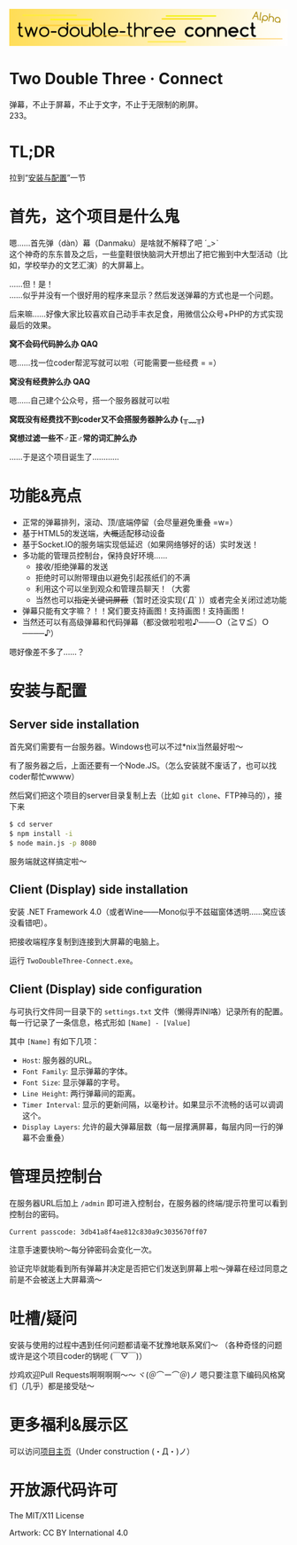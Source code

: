 ![banner](banner.png)

Two Double Three · Connect
==========================

弹幕，不止于屏幕，不止于文字，不止于无限制的刷屏。  
233。


TL;DR
=====

拉到“[安装与配置](#安装与配置)”一节

首先，这个项目是什么鬼
======================

嗯……首先弹（dàn）幕（Danmaku）是啥就不解释了吧 ˊ_>ˋ  
这个神奇的东东普及之后，一些童鞋很快脑洞大开想出了把它搬到中大型活动（比如，学校举办的文艺汇演）的大屏幕上。

……但！是！  
……似乎并没有一个很好用的程序来显示？然后发送弹幕的方式也是一个问题。

后来嘛……好像大家比较喜欢自己动手丰衣足食，用微信公众号+PHP的方式实现最后的效果。

**窝不会码代码肿么办 QAQ**

嗯……找一位coder帮泥写就可以啦（可能需要一些经费 = =）

**窝没有经费肿么办 QAQ**

嗯……自己建个公众号，搭一个服务器就可以啦

**窝既没有经费找不到coder又不会搭服务器肿么办 (╥﹏╥)**

**窝想过滤一些不♂正♂常的词汇肿么办**

……于是这个项目诞生了…………

功能&亮点
=========

* 正常的弹幕排列，滚动、顶/底端停留（会尽量避免重叠 =w=）
* 基于HTML5的发送端，<strike>大概</strike>适配移动设备
* 基于Socket.IO的服务端实现低延迟（如果网络够好的话）实时发送！
* 多功能的管理员控制台，保持良好环境……
  * 接收/拒绝弹幕的发送
  * 拒绝时可以附带理由以避免引起孩纸们的不满
  * 利用这个可以坐到观众和管理员聊天！（大雾
  * 当然也可以<strike>指定关键词屏蔽</strike>（暂时还没实现(´Д` )）或者完全关闭过滤功能
* 弹幕只能有文字嘛？！！窝们要支持画图！支持画图！支持画图！
* 当然还可以有高级弹幕和代码弹幕（都没做啦啦啦♪───Ｏ（≧∇≦）Ｏ────♪）

嗯好像差不多了……？

安装与配置
==========

Server side installation
------------------------

首先窝们需要有一台服务器。Windows也可以不过*nix当然最好啦～

有了服务器之后，上面还要有一个Node.JS。（怎么安装就不废话了，也可以找coder帮忙wwww）

然后窝们把这个项目的server目录复制上去（比如 `git clone`、FTP神马的），接下来

```bash
$ cd server
$ npm install -i
$ node main.js -p 8080
```

服务端就这样搞定啦～

Client (Display) side installation
----------------------------------

安装 .NET Framework 4.0（或者Wine——Mono似乎不兹磁窗体透明……窝应该没看错吧）。

把接收端程序复制到连接到大屏幕的电脑上。

运行 `TwoDoubleThree-Connect.exe`。

Client (Display) side configuration
-----------------------------------

与可执行文件同一目录下的 `settings.txt` 文件（懒得弄INI咯）记录所有的配置。
每一行记录了一条信息，格式形如 `[Name] - [Value]`

其中 `[Name]` 有如下几项：

* `Host`: 服务器的URL。
* `Font Family`: 显示弹幕的字体。
* `Font Size`: 显示弹幕的字号。
* `Line Height`: 两行弹幕间的距离。
* `Timer Interval`: 显示的更新间隔，以毫秒计。如果显示不流畅的话可以调调这个。
* `Display Layers`: 允许的最大弹幕层数（每一层撑满屏幕，每层内同一行的弹幕不会重叠）

管理员控制台
============

在服务器URL后加上 `/admin` 即可进入控制台，在服务器的终端/提示符里可以看到控制台的密码。

```
Current passcode: 3db41a8f4ae812c830a9c3035670ff07
```

注意手速要快哟～每分钟密码会变化一次。

验证完毕就能看到所有弹幕并决定是否把它们发送到屏幕上啦～弹幕在经过同意之前是不会被送上大屏幕滴～

吐槽/疑问
=========

安装与使用的过程中遇到任何问题都请毫不犹豫地联系窝们～
（各种奇怪的问题或许是这个项目coder的锅呢 (￣▽￣)）

炒鸡欢迎Pull Requests啊啊啊啊～～ ヾ(＠⌒ー⌒＠)ノ 嗯只要注意下编码风格窝们（几乎）都是接受哒～

更多福利&展示区
===============

可以访问[项目主页](#)（Under construction (・Д・)ノ）

开放源代码许可
==============

The MIT/X11 License

Artwork: CC BY International 4.0

